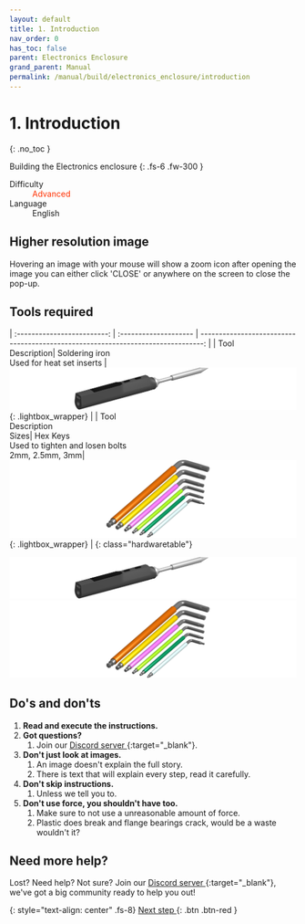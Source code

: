 ```yaml
---
layout: default
title: 1. Introduction
nav_order: 0
has_toc: false
parent: Electronics Enclosure
grand_parent: Manual
permalink: /manual/build/electronics_enclosure/introduction
---
```


# 1. Introduction
{: .no_toc }

Building the Electronics enclosure
{: .fs-6 .fw-300 }

<dl>
  <dt>Difficulty</dt>
  <dd><span style="color:#FF3001">Advanced</span></dd>
  <dt>Language</dt>
  <dd>English</dd>
</dl>

## Higher resolution image

Hovering an image with your mouse will show a zoom icon <i class="bi bi-zoom-in"></i> after opening the image you can either click 'CLOSE' or anywhere on the screen to close the pop-up.

## Tools required

| :-------------------------: | :--------------------       | -------------------------------------------------------------------------------: |
| Tool<br/>Description| Soldering iron<br/>Used for heat set inserts |     [![soldering iron](../../../../assets/images/tools/soldering_iron.png)](#lightbox__item_1){: .lightbox_wrapper} |
| Tool<br/>Description<br/>Sizes| Hex Keys<br/>Used to tighten and losen bolts<br/>2mm, 2.5mm, 3mm|     [![soldering iron](../../../../assets/images/tools/wera_hexkeys.png)](#lightbox__item_2){: .lightbox_wrapper} |
{: class="hardwaretable"}

<div onclick="location.href='##';"  id="lightbox__item_1"  class="lightbox__item">
    <div class="lightbox__content">
    <div class="lightbox__titlebar"></div>
        <a href="##" class="close"></a>
        <img src="../../../../assets/images/tools/soldering_iron.png" alt="Soldering iron">
    </div>
</div>

<div onclick="location.href='##';"  id="lightbox__item_2"  class="lightbox__item">
    <div class="lightbox__content">
    <div class="lightbox__titlebar"></div>
        <a href="##" class="close"></a>
        <img src="../../../../assets/images/tools/wera_hexkeys.png" alt="Hex keys">
    </div>
</div>

## Do's and don'ts

1. **Read and execute the instructions.**
2. **Got questions?**
   1. Join our [Discord server <i class="bi bi-discord"></i>](https://discord.gg/zerog){:target="_blank"}.
3. **Don't just look at images.**
   1. An image doesn't explain the full story.
   2. There is text that will explain every step, read it carefully.
4. **Don't skip instructions.**
   1. Unless we tell you to.
5. **Don't use force, you shouldn't have too.**
   1. Make sure to not use a unreasonable amount of force.
   2. Plastic does break and flange bearings crack, would be a waste wouldn't it?

## Need more help?

Lost? Need help? Not sure? Join our [Discord server <i class="bi bi-discord"></i>](https://discord.gg/zerog){:target="_blank"}, we've got a big community ready to help you out!

{: style="text-align: center" .fs-8}
[Next step <i class="bi bi-arrow-return-right"></i>](#){: .btn .btn-red }
